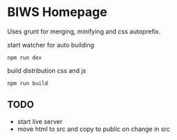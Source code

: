 # BIWS Homepage

Uses grunt for merging, minifying and css autoprefix.

start watcher for auto building
```
npm run dev
```

build distribution css and js
```
npm run build
```

## TODO
* start live server 
* move html to src and copy to public on change in src